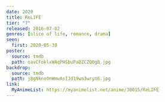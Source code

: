 ```yaml
---
date: 2020
title: ReLIFE
tier: "?"
released: 2016-07-02
genres: [slice of life, romance, drama]
seen:
  first: 2020-05-30
poster:
  source: tmdb
  path: oavCFoklxWAqPHSbuPaDZCZQ0gB.jpg
backdrop:
  source: tmdb
  path: j8gNkno0nWmwAsIJd19wa3wryn6.jpg
link:
  MyAnimeList: https://myanimelist.net/anime/30015/ReLIFE
---
```

